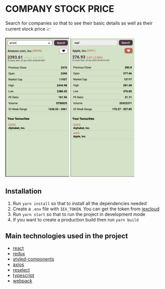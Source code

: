 # COMPANY STOCK PRICE
Search for companies so that to see their basic details as well as their current stock price :chart_with_upwards_trend:

<img src="image_1.png" alt="screenshot 1" width="200">
<img src="image_3.png" alt="screenshot 3" width="200">

## Installation
1. Run `yarn install` so that to install all the dependencies needed
2. Create a `.env` file with `IEX_TOKEN`. You can get the token from [iexcloud](https://iexcloud.io/)
3. Run `yarn start` so that to run the project in development mode
4. If you want to create a production build then run `yarn build`

## Main technologies used in the project
- [react](https://reactjs.org/)
- [redux](https://redux.js.org/)
- [styled-components](https://styled-components.com/)
- [axios](https://github.com/axios/axios)
- [reselect](https://github.com/reduxjs/reselect)
- [typescript](https://www.typescriptlang.org/)
- [webpack](https://webpack.js.org/)
